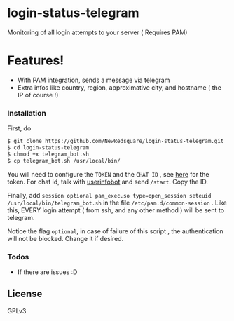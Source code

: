 # login-status-telegram
Monitoring of all login attempts to your server ( Requires PAM)

# Features!

  - With PAM integration, sends a message via telegram
  - Extra infos like country, region, approximative city, and hostname ( the IP of course !)

### Installation

First, do
```sh
$ git clone https://github.com/NewRedsquare/login-status-telegram.git
$ cd login-status-telegram
$ chmod +x telegram_bot.sh
$ cp telegram_bot.sh /usr/local/bin/
```

You will need to configure the `TOKEN` and the `CHAT ID` , see [here](https://core.telegram.org/bots) for the token. For chat id, talk with [userinfobot](https://t.me/userinfobot) and send `/start`. Copy the ID.

Finally, add `session optional pam_exec.so type=open_session seteuid /usr/local/bin/telegram_bot.sh` in the file `/etc/pam.d/common-session` . Like this, EVERY login attempt ( from ssh, and any other method ) will be sent to telegram.

Notice the flag `optional`, in case of failure of this script , the authentication will not be blocked. Change it if desired.

### Todos

 - If there are issues :D

License
----

GPLv3
